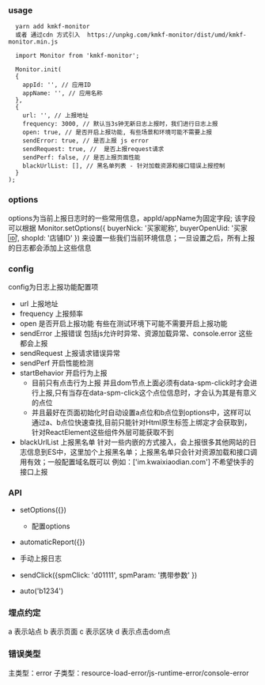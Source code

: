 <!-- 监控SDK主要分为3个模块
- 采集
- 存储
  - 内存
  - 缓存
- 上报
  - 上报方式
    - xhr
    - fetch
    - sendBeacon
  - 上报时机
    - 当有采集信息录入的时候，使用防抖函数进行处理，当超过设置频次时间之外，我们触发我们的日志上报 -->

<!-- ### 项目测试
```
  yarn run build
  http-server -p 1234
  cd server && node index.js
``` -->
### usage
```
  yarn add kmkf-monitor
  或者 通过cdn 方式引入  https://unpkg.com/kmkf-monitor/dist/umd/kmkf-monitor.min.js

  import Monitor from 'kmkf-monitor';

  Monitor.init(
  {
    appId: '', // 应用ID
    appName: '', // 应用名称
  },
  {
    url: '', // 上报地址
    frequency: 3000, // 默认当3s钟无新日志上报时，我们进行日志上报
    open: true, // 是否开启上报功能, 有些场景和环境可能不需要上报
    sendError: true, // 是否上报 js error
    sendRequest: true, //  是否上报request请求
    sendPerf: false, // 是否上报页面性能
    blackUrlList: [], // 黑名单列表 - 针对加载资源和接口错误上报控制
  }
);
```

### options
options为当前上报日志时的一些常用信息，appId/appName为固定字段; 该字段可以根据
Monitor.setOptions({
  buyerNick: '买家昵称',
  buyerOpenUid: '买家🆔',
  shopId: '店铺ID'
})
来设置一些我们当前环境信息；一旦设置之后，所有上报的日志都会添加上这些信息

### config
config为日志上报功能配置项
- url 上报地址
- frequency 上报频率
- open 是否开启上报功能 有些在测试环境下可能不需要开启上报功能
- sendError 上报错误 包括js允许时异常、资源加载异常、console.error 这些都会上报
- sendRequest 上报请求错误异常
- sendPerf 开启性能检测
- startBehavior 开启行为上报
  - 目前只有点击行为上报 并且dom节点上面必须有data-spm-click时才会进行上报,只有当存在data-spm-click这个点位信息时，才会认为其是有意义的点位
  - 并且最好在页面初始化时自动设置a点位和b点位到options中，这样可以通过a、b点位快速查找,目前只能针对Html原生标签上绑定才会获取到，针对ReactElement这些组件外层可能获取不到
- blackUrlList 上报黑名单 针对一些内嵌的方式接入，会上报很多其他网站的日志信息到ES中，这里加个上报黑名单；上报黑名单只会针对资源加载和接口调用有效；一般配置域名既可以 例如：['im.kwaixiaodian.com'] 不希望快手的接口上报

### API
- setOptions({})
  - 配置options

- automaticReport({})
 - 手动上报日志

- sendClick({spmClick: 'd01111', spmParam: '携带参数' })

- auto('b1234')


### 埋点约定
a 表示站点
b 表示页面
c 表示区块
d 表示点击dom点


### 错误类型
主类型：error
子类型：resource-load-error/js-runtime-error/console-error
